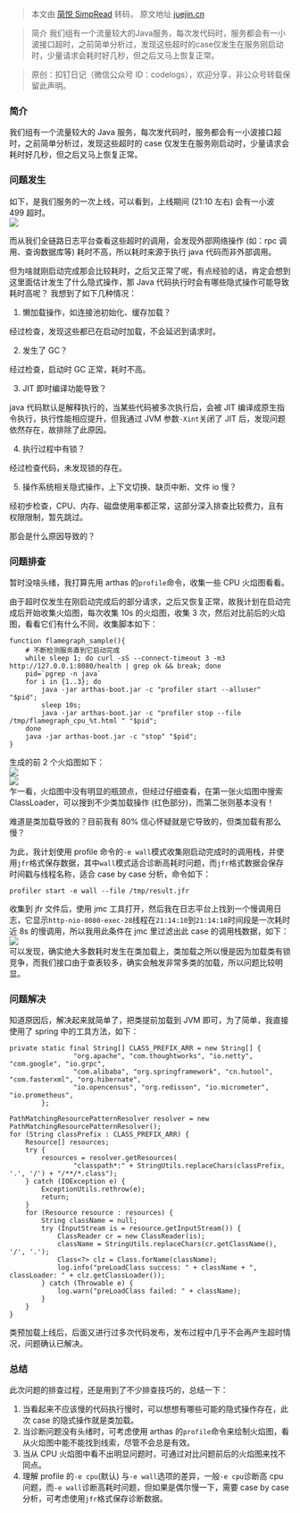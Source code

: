 > 本文由 [简悦 SimpRead](http://ksria.com/simpread/) 转码， 原文地址 [juejin.cn](https://juejin.cn/post/7258847745527332924?utm_source=gold_browser_extension)

> 简介 我们组有一个流量较大的Java服务，每次发代码时，服务都会有一小波接口超时，之前简单分析过，发现这些超时的case仅发生在服务刚启动时，少量请求会耗时好几秒，但之后又马上恢复正常。

> 原创：扣钉日记（微信公众号 ID：codelogs），欢迎分享，非公众号转载保留此声明。

### 简介

我们组有一个流量较大的 Java 服务，每次发代码时，服务都会有一小波接口超时，之前简单分析过，发现这些超时的 case 仅发生在服务刚启动时，少量请求会耗时好几秒，但之后又马上恢复正常。

### 问题发生

如下，是我们服务的一次上线，可以看到，上线期间 (21:10 左右) 会有一小波 499 超时。  
![](https://p3-juejin.byteimg.com/tos-cn-i-k3u1fbpfcp/c1fdf153d9cb4c5f892f75372f1467e0~tplv-k3u1fbpfcp-zoom-in-crop-mark:1512:0:0:0.jpg?format=original)

而从我们全链路日志平台查看这些超时的调用，会发现外部网络操作 (如：rpc 调用、查询数据库等) 耗时不高，所以耗时来源于执行 java 代码而非外部调用。

但为啥就刚启动完成那会比较耗时，之后又正常了呢，有点经验的话，肯定会想到这里面估计发生了什么隐式操作，那 Java 代码执行时会有哪些隐式操作可能导致耗时高呢？ 我想到了如下几种情况：

1.  懒加载操作，如连接池初始化、缓存加载？

经过检查，发现这些都已在启动时加载，不会延迟到请求时。

2.  发生了 GC？

经过检查，启动时 GC 正常，耗时不高。

3.  JIT 即时编译功能导致？

java 代码默认是解释执行的，当某些代码被多次执行后，会被 JIT 编译成原生指令执行，执行性能相应提升，但我通过 JVM 参数`-Xint`关闭了 JIT 后，发现问题依然存在，故排除了此原因。

4.  执行过程中有锁？

经过检查代码，未发现锁的存在。

5.  操作系统相关隐式操作，上下文切换、缺页中断、文件 io 慢？

经初步检查，CPU、内存、磁盘使用率都正常，这部分深入排查比较费力，且有权限限制，暂先跳过。

那会是什么原因导致的？

### 问题排查

暂时没啥头绪，我打算先用 arthas 的`profile`命令，收集一些 CPU 火焰图看看。

由于超时仅发生在刚启动完成后的部分请求，之后又恢复正常，故我计划在启动完成后开始收集火焰图，每次收集 10s 的火焰图，收集 3 次，然后对比前后的火焰图，看看它们有什么不同，收集脚本如下：

```
function flamegraph_sample(){
    # 不断检测服务直到它启动完成
    while sleep 1; do curl -sS --connect-timeout 3 -m3 http://127.0.0.1:8080/health | grep ok && break; done
    pid=`pgrep -n java`
    for i in {1..3}; do
        java -jar arthas-boot.jar -c "profiler start --alluser" "$pid";
        sleep 10s;
        java -jar arthas-boot.jar -c "profiler stop --file /tmp/flamegraph_cpu_%t.html " "$pid";
    done
    java -jar arthas-boot.jar -c "stop" "$pid";
}
```

生成的前 2 个火焰图如下：  
![](https://p3-juejin.byteimg.com/tos-cn-i-k3u1fbpfcp/fd36505811ab47c4964721af03a63dfe~tplv-k3u1fbpfcp-zoom-in-crop-mark:1512:0:0:0.jpg?format=original)  
![](https://p3-juejin.byteimg.com/tos-cn-i-k3u1fbpfcp/96235d6b9a5e459dadf4c8f95b79d0fe~tplv-k3u1fbpfcp-zoom-in-crop-mark:1512:0:0:0.jpg?format=original)  
乍一看，火焰图中没有明显的瓶颈点，但经过仔细查看，在第一张火焰图中搜索 ClassLoader，可以搜到不少类加载操作 (红色部分)，而第二张则基本没有！

难道是类加载导致的？目前我有 80% 信心怀疑就是它导致的，但类加载有那么慢？

为此，我计划使用 profile 命令的`-e wall`模式收集刚启动完成时的调用栈，并使用`jfr`格式保存数据，其中`wall`模式适合诊断高耗时问题，而`jfr`格式数据会保存时间戳与线程名称，适合 case by case 分析，命令如下：

```
profiler start -e wall --file /tmp/result.jfr
```

收集到 jfr 文件后，使用 jmc 工具打开，然后我在日志平台上找到一个慢调用日志，它显示`http-nio-8080-exec-28`线程在`21:14:10`到`21:14:18`时间段是一次耗时近 8s 的慢调用，所以我用此条件在 jmc 里过滤出此 case 的调用栈数据，如下： ![](https://p3-juejin.byteimg.com/tos-cn-i-k3u1fbpfcp/2a426e2069964f769231b3c4e071f2e3~tplv-k3u1fbpfcp-zoom-in-crop-mark:1512:0:0:0.jpg?format=original)  
可以发现，确实绝大多数耗时发生在类加载上，类加载之所以慢是因为加载类有锁竞争，而我们接口由于查表较多，确实会触发非常多类的加载，所以问题比较明显。

### 问题解决

知道原因后，解决起来就简单了，把类提前加载到 JVM 即可，为了简单，我直接使用了 spring 中的工具方法，如下：

```
private static final String[] CLASS_PREFIX_ARR = new String[] {
                "org.apache", "com.thoughtworks", "io.netty", "com.google", "io.grpc",
                "com.alibaba", "org.springframework", "cn.hutool", "com.fasterxml", "org.hibernate", 
                "io.opencensus", "org.redisson", "io.micrometer", "io.prometheus",
        };

PathMatchingResourcePatternResolver resolver = new PathMatchingResourcePatternResolver();
for (String classPrefix : CLASS_PREFIX_ARR) {
    Resource[] resources;
    try {
        resources = resolver.getResources(
                "classpath*:" + StringUtils.replaceChars(classPrefix, '.', '/') + "/**/*.class");
    } catch (IOException e) {
        ExceptionUtils.rethrow(e);
        return;
    }
    for (Resource resource : resources) {
        String className = null;
        try (InputStream is = resource.getInputStream()) {
            ClassReader cr = new ClassReader(is);
            className = StringUtils.replaceChars(cr.getClassName(), '/', '.');
            Class<?> clz = Class.forName(className);
            log.info("preLoadClass success: " + className + ", classLoader: " + clz.getClassLoader());
        } catch (Throwable e) { 
            log.warn("preLoadClass failed: " + className);
        }
    }
}
```

类预加载上线后，后面又进行过多次代码发布，发布过程中几乎不会再产生超时情况，问题确认已解决。

### 总结

此次问题的排查过程，还是用到了不少排查技巧的，总结一下：

1.  当看起来不应该慢的代码执行慢时，可以想想有哪些可能的隐式操作存在，此次 case 的隐式操作就是类加载。
2.  当诊断问题没有头绪时，可考虑使用 arthas 的`profile`命令来绘制火焰图，看从火焰图中能不能找到线索，尽管不会总是有效。
3.  当从 CPU 火焰图中看不出明显问题时，可通过对比问题前后的火焰图来找不同点。
4.  理解 profile 的`-e cpu`(默认) 与`-e wall`选项的差异，一般`-e cpu`诊断高 cpu 问题，而`-e wall`诊断高耗时问题，但如果是偶尔慢一下，需要 case by case 分析，可考虑使用`jfr`格式保存诊断数据。